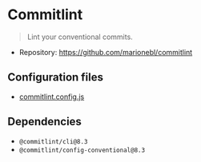 # Commitlint

> Lint your conventional commits.

- Repository: https://github.com/marionebl/commitlint

## Configuration files

- [commitlint.config.js](./commitlint.config.js)

## Dependencies

- `@commitlint/cli@8.3`
- `@commitlint/config-conventional@8.3`
